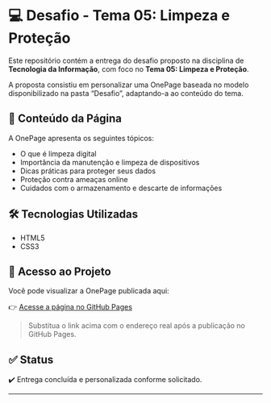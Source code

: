 # 💻 Desafio - Tema 05: Limpeza e Proteção

Este repositório contém a entrega do desafio proposto na disciplina de **Tecnologia da Informação**, com foco no **Tema 05: Limpeza e Proteção**.

A proposta consistiu em personalizar uma OnePage baseada no modelo disponibilizado na pasta “Desafio”, adaptando-a ao conteúdo do tema.

## 📄 Conteúdo da Página

A OnePage apresenta os seguintes tópicos:

- O que é limpeza digital
- Importância da manutenção e limpeza de dispositivos
- Dicas práticas para proteger seus dados
- Proteção contra ameaças online
- Cuidados com o armazenamento e descarte de informações

## 🛠️ Tecnologias Utilizadas

- HTML5
- CSS3

## 🔗 Acesso ao Projeto

Você pode visualizar a OnePage publicada aqui:

👉 [Acesse a página no GitHub Pages](https://santorininxz.github.io/ti_tema05/)

> Substitua o link acima com o endereço real após a publicação no GitHub Pages.

## ✅ Status

✔️ Entrega concluída e personalizada conforme solicitado.

---

